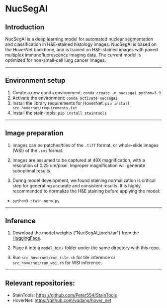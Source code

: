 # NucSegAI

## Introduction

NucSegAI is a deep learning model for automated nuclear segmentation and classification in H&E-stained histology images. NucSegAI is based on the HoverNet backbone, and is trained on H&E-stained images with paired multiplex immunofluorescence imaging data. The current model is optimized for non-small-cell lung cancer images. 

---
## Environment setup

1. Create a new conda environment: `conda create -n nucsegai python=3.9`
2. Activate the environment: `conda activate nucsegai`
3. Install the library requirements for HoverNet: `pip install src_hovernet/requirements.txt`
4. Install the stain-tools: `pip install staintools`

---

## Image preparation

1. Images can be patches/tiles of the `.tiff` format, or whole-slide images (WSI) of the `.svs` format. 

2. Images are assumed to be captured at 40X magnification, with a resolution of 0.25 um/pixel. Improper magnification will generate suboptimal results. 

2. During model development, we found staining normalization is critical step for generating accurate and consistent results. It is highly recommended to normalize the H&E staining before applying the model:

- `python3 stain_norm.py`

---

## Inference

1. Download the model weights ("NucSegAI_torch.tar") from the [HuggingFace](https://huggingface.co/OGevaertLab/NucSegAI/). 

2. Place it into a `model_bin/` folder under the same directory with this repo. 

3. Run `src_hovernet/run_tile.sh` for tile inference or `src_hovernet/run_wsi.sh` for WSI inference. 

---
## Relevant repositories: 

- StainTools: https://github.com/Peter554/StainTools 
- HoverNet: https://github.com/vqdang/hover_net



































